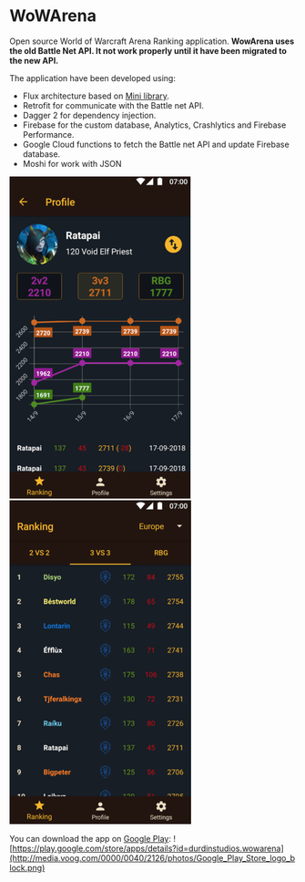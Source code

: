 # WoWArena
Open source World of Warcraft Arena Ranking application.
**WowArena uses the old Battle Net API. It not work properly until it have been migrated to the new API.**

The application have been developed using:
- Flux architecture based on [Mini library](https://github.com/pabloogc/Mini).
- Retrofit for communicate with the Battle net API.
- Dagger 2 for dependency injection.
- Firebase for the custom database, Analytics, Crashlytics and Firebase Performance.
- Google Cloud functions to fetch the Battle net API and update Firebase database.
- Moshi for work with JSON

![Picture 1](screen1.png) ![Picture 2](screen2.png)

You can download the app on [Google Play](https://play.google.com/store/apps/details?id=durdinstudios.wowarena):
![https://play.google.com/store/apps/details?id=durdinstudios.wowarena](http://media.voog.com/0000/0040/2126/photos/Google_Play_Store_logo_block.png)